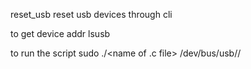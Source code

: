  reset_usb
reset usb devices through cli

to get device addr
lsusb

to run the script
sudo ./<name of .c file> /dev/bus/usb/<bus>/<device>
  
  
  
